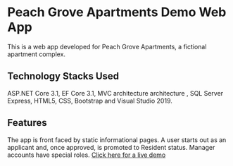 # Peach Grove Apartments Demo Web App

This is a web app developed for Peach Grove Apartments, a fictional apartment complex.

## Technology Stacks Used

ASP.NET Core 3.1, EF Core 3.1, MVC architecture architecture , SQL Server Express, HTML5, CSS, Bootstrap and Visual Studio 2019.

## Features

The app is front faced by static informational pages. A user starts out as an applicant and, once approved, is promoted to Resident status. Manager accounts have special roles. [Click here for a live demo](https://peachgroveapartments.azurewebsites.net)